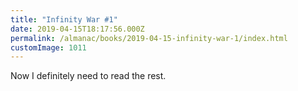 ```yaml
---
title: "Infinity War #1"
date: 2019-04-15T18:17:56.000Z
permalink: /almanac/books/2019-04-15-infinity-war-1/index.html
customImage: 1011
---
```


Now I definitely need to read the rest.